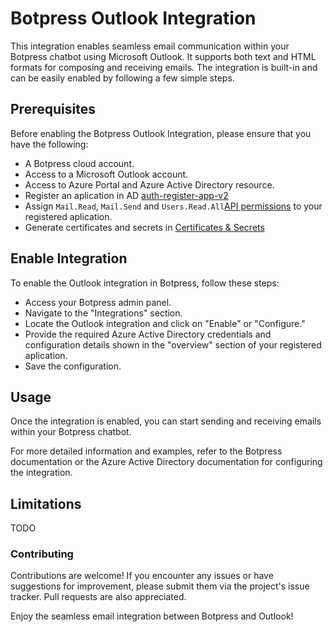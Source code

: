 # Botpress Outlook Integration

This integration enables seamless email communication within your Botpress chatbot using Microsoft Outlook. It supports both text and HTML formats for composing and receiving emails. The integration is built-in and can be easily enabled by following a few simple steps.

## Prerequisites

Before enabling the Botpress Outlook Integration, please ensure that you have the following:

- A Botpress cloud account.
- Access to a Microsoft Outlook account.
- Access to Azure Portal and Azure Active Directory resource.
- Register an aplication in AD [auth-register-app-v2](https://learn.microsoft.com/en-us/graph/auth-register-app-v2)
- Assign `Mail.Read`, `Mail.Send` and `Users.Read.All`[API permissions](https://learn.microsoft.com/en-us/graph/permissions-overview?tabs=http) to your registered aplication.
- Generate certificates and secrets in [Certificates & Secrets](https://learn.microsoft.com/en-us/graph/auth-register-app-v2#add-credentials)

## Enable Integration

To enable the Outlook integration in Botpress, follow these steps:

- Access your Botpress admin panel.
- Navigate to the "Integrations" section.
- Locate the Outlook integration and click on "Enable" or "Configure."
- Provide the required Azure Active Directory credentials and configuration details shown in the "overview" section of your registered aplication.
- Save the configuration.

## Usage

Once the integration is enabled, you can start sending and receiving emails within your Botpress chatbot.

For more detailed information and examples, refer to the Botpress documentation or the Azure Active Directory documentation for configuring the integration.

## Limitations

TODO

### Contributing

Contributions are welcome! If you encounter any issues or have suggestions for improvement, please submit them via the project's issue tracker. Pull requests are also appreciated.

Enjoy the seamless email integration between Botpress and Outlook!
